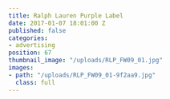 ```yaml
---
title: Ralph Lauren Purple Label
date: 2017-01-07 18:01:00 Z
published: false
categories:
- advertising
position: 67
thumbnail_image: "/uploads/RLP_FW09_01.jpg"
images:
- path: "/uploads/RLP_FW09_01-9f2aa9.jpg"
  class: full
---
```


